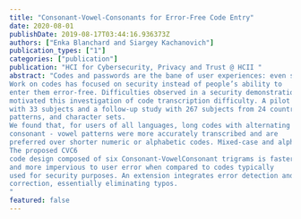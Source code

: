 ```yaml
---
title: "Consonant-Vowel-Consonants for Error-Free Code Entry"
date: 2020-08-01
publishDate: 2019-08-17T03:44:16.936373Z
authors: ["Enka Blanchard and Siargey Kachanovich"]
publication_types: ["1"]
categories: ["publication"]
publication: "HCI for Cybersecurity, Privacy and Trust @ HCII "
abstract: "Codes and passwords are the bane of user experiences: even small mistakes can delay desired activities, causing undue frustration.
Work on codes has focused on security instead of people’s ability to
enter them error-free. Difficulties observed in a security demonstration
motivated this investigation of code transcription difficulty. A pilot study
with 33 subjects and a follow-up study with 267 subjects from 24 countries measured performance and preference for codes of varying lengths,
patterns, and character sets.
We found that, for users of all languages, long codes with alternating
consonant - vowel patterns were more accurately transcribed and are
preferred over shorter numeric or alphabetic codes. Mixed-case and alphanumeric character sets both increased transcription errors.
The proposed CVC6
code design composed of six Consonant-VowelConsonant trigrams is faster to enter, more secure, preferred by users,
and more impervious to user error when compared to codes typically
used for security purposes. An extension integrates error detection and
correction, essentially eliminating typos.
"
featured: false
---
```


